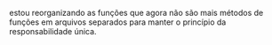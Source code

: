 estou reorganizando as funções que agora não são mais métodos de funções em arquivos separados para manter o princípio da responsabilidade única.